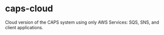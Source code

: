 # caps-cloud
Cloud version of the CAPS system using only AWS Services: SQS, SNS, and client applications.
